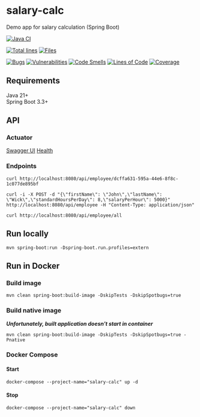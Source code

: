 # salary-calc
Demo app for salary calculation (Spring Boot)

[![Java CI](https://github.com/mfvanek/salary-calc/actions/workflows/tests.yml/badge.svg)](https://github.com/mfvanek/salary-calc/actions/workflows/tests.yml)

[![Total lines](https://tokei.rs/b1/github/mfvanek/salary-calc)](https://github.com/mfvanek/salary-calc)
[![Files](https://tokei.rs/b1/github/mfvanek/salary-calc?category=files)](https://github.com/mfvanek/salary-calc)

[![Bugs](https://sonarcloud.io/api/project_badges/measure?project=mfvanek_salary-calc&metric=bugs)](https://sonarcloud.io/summary/new_code?id=mfvanek_salary-calc)
[![Vulnerabilities](https://sonarcloud.io/api/project_badges/measure?project=mfvanek_salary-calc&metric=vulnerabilities)](https://sonarcloud.io/summary/new_code?id=mfvanek_salary-calc)
[![Code Smells](https://sonarcloud.io/api/project_badges/measure?project=mfvanek_salary-calc&metric=code_smells)](https://sonarcloud.io/summary/new_code?id=mfvanek_salary-calc)
[![Lines of Code](https://sonarcloud.io/api/project_badges/measure?project=mfvanek_salary-calc&metric=ncloc)](https://sonarcloud.io/summary/new_code?id=mfvanek_salary-calc)
[![Coverage](https://sonarcloud.io/api/project_badges/measure?project=mfvanek_salary-calc&metric=coverage)](https://sonarcloud.io/summary/new_code?id=mfvanek_salary-calc)

## Requirements
Java 21+  
Spring Boot 3.3+

## API
### Actuator
[Swagger UI](http://localhost:8090/actuator/swagger-ui)
[Health](http://localhost:8090/actuator/health)

### Endpoints
```shell
curl http://localhost:8080/api/employee/dcffa631-595a-44e6-8f8c-1c077de895bf
```

```shell
curl -i -X POST -d "{\"firstName\": \"John\",\"lastName\": \"Wick\",\"standardHoursPerDay\": 8,\"salaryPerHour\": 5000}" http://localhost:8080/api/employee -H "Content-Type: application/json"
```

```shell
curl http://localhost:8080/api/employee/all
```

## Run locally
```shell
mvn spring-boot:run -Dspring-boot.run.profiles=extern
```

## Run in Docker
### Build image
```shell
mvn clean spring-boot:build-image -DskipTests -DskipSpotbugs=true
```

### Build native image
**_Unfortunately, built application doesn't start in container_**
```shell
mvn clean spring-boot:build-image -DskipTests -DskipSpotbugs=true -Pnative
```

### Docker Compose
#### Start
```shell
docker-compose --project-name="salary-calc" up -d
```

#### Stop
```shell
docker-compose --project-name="salary-calc" down
```

